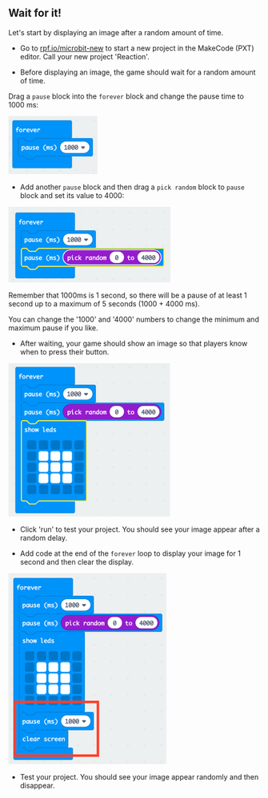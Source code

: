 ## Wait for it!

Let's start by displaying an image after a random amount of time.

+ Go to <a href="https://rpf.io/microbit-new" target="_blank">rpf.io/microbit-new</a> to start a new project in the MakeCode (PXT) editor. Call your new project 'Reaction'.

+ Before displaying an image, the game should wait for a random amount of time.

Drag a `pause` block into the `forever` block and change the pause time to 1000 ms:

![captura de ecrã](images/reaction-pause.png)

+ Add another `pause` block and then drag a `pick random` block to `pause` block and set its value to 4000:

![captura de ecrã](images/reaction-pause-random.png)

Remember that 1000ms is 1 second, so there will be a pause of at least 1 second up to a maximum of 5 seconds (1000 + 4000 ms).

You can change the '1000' and '4000' numbers to change the minimum and maximum pause if you like.

+ After waiting, your game should show an image so that players know when to press their button.

![captura de ecrã](images/reaction-image.png)

+ Click 'run' to test your project. You should see your image appear after a random delay.

+ Add code at the end of the `forever` loop to display your image for 1 second and then clear the display.

![captura de ecrã](images/reaction-clear.png)

+ Test your project. You should see your image appear randomly and then disappear.